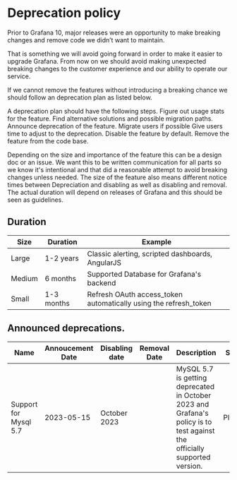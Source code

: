 # Deprecation policy

Prior to Grafana 10, major releases were an opportunity to make breaking changes and remove code we didn’t want to maintain.

That is something we will avoid going forward in order to make it easier to upgrade Grafana. From now on we should avoid making unexpected breaking changes to the customer experience and our ability to operate our service.

If we cannot remove the features without introducing a breaking chance we should follow an deprecation plan as listed below.

A deprecation plan should have the following steps.
Figure out usage stats for the feature.
Find alternative solutions and possible migration paths.
Announce deprecation of the feature.
Migrate users if possible
Give users time to adjust to the deprecation.
Disable the feature by default.
Remove the feature from the code base.

Depending on the size and importance of the feature this can be a design doc or an issue. We want this to be written communication for all parts so we know it's intentional and that did a reasonable attempt to avoid breaking changes unless needed. The size of the feature also means different notice times between Depreciation and disabling as well as disabling and removal. The actual duration will depend on releases of Grafana and this should be seen as guidelines.

## Duration

| Size   | Duration   | Example                                                          |
| ------ | ---------- | ---------------------------------------------------------------- |
| Large  | 1-2 years  | Classic alerting, scripted dashboards, AngularJS                 |
| Medium | 6 months   | Supported Database for Grafana's backend                         |
| Small  | 1-3 months | Refresh OAuth access_token automatically using the refresh_token |

## Announced deprecations.

| Name                  | Annoucement Date | Disabling date | Removal Date | Description                                                                                                               | Status  |
| --------------------- | ---------------- | -------------- | ------------ | ------------------------------------------------------------------------------------------------------------------------- | ------- |
| Support for Mysql 5.7 | 2023-05-15       | October 2023   |              | MySQL 5.7 is getting deprecated in October 2023 and Grafana's policy is to test against the officially supported version. | Planned |
